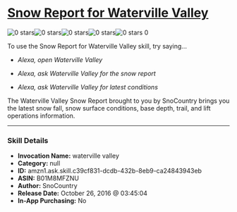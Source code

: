 # [Snow Report for Waterville Valley](http://alexa.amazon.com/#skills/amzn1.ask.skill.c39cf831-dcdb-432b-8eb9-ca24843943eb)
![0 stars](../../images/ic_star_border_black_18dp_1x.png)![0 stars](../../images/ic_star_border_black_18dp_1x.png)![0 stars](../../images/ic_star_border_black_18dp_1x.png)![0 stars](../../images/ic_star_border_black_18dp_1x.png)![0 stars](../../images/ic_star_border_black_18dp_1x.png) 0

To use the Snow Report for Waterville Valley skill, try saying...

* *Alexa, open Waterville Valley*

* *Alexa, ask Waterville Valley for the snow report*

* *Alexa, ask Waterville Valley for latest conditions*

The Waterville Valley Snow Report brought to you by SnoCountry brings you the latest snow fall, snow surface conditions,  base depth, trail, and lift operations information.

***

### Skill Details

* **Invocation Name:** waterville valley
* **Category:** null
* **ID:** amzn1.ask.skill.c39cf831-dcdb-432b-8eb9-ca24843943eb
* **ASIN:** B01M8MFZNU
* **Author:** SnoCountry
* **Release Date:** October 26, 2016 @ 03:45:04
* **In-App Purchasing:** No
